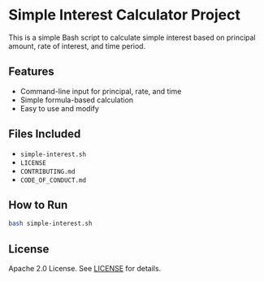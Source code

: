 # Simple Interest Calculator Project

This is a simple Bash script to calculate simple interest based on principal amount, rate of interest, and time period.

## Features

- Command-line input for principal, rate, and time
- Simple formula-based calculation
- Easy to use and modify

## Files Included

- `simple-interest.sh`
- `LICENSE`
- `CONTRIBUTING.md`
- `CODE_OF_CONDUCT.md`

## How to Run

```bash
bash simple-interest.sh
```

## License

Apache 2.0 License. See [LICENSE](LICENSE) for details.
